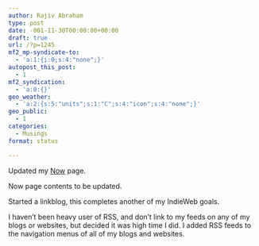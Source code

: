 ```yaml
---
author: Rajiv Abraham
type: post
date: -001-11-30T00:00:00+00:00
draft: true
url: /?p=1245
mf2_mp-syndicate-to:
  - 'a:1:{i:0;s:4:"none";}'
autopost_this_post:
  - 1
mf2_syndication:
  - 'a:0:{}'
geo_weather:
  - 'a:2:{s:5:"units";s:1:"C";s:4:"icon";s:4:"none";}'
geo_public:
  - 1
categories:
  - Musings
format: status

---
```

Updated my <a href="https://abraham.red/now/" target="_blank" rel="noopener">Now</a> page.

Now page contents to be updated.

Started a linkblog, this completes another of my IndieWeb goals.

I haven&#8217;t been heavy user of RSS, and don&#8217;t link to my feeds on any of my blogs or websites, but decided it was high time I did. I added RSS feeds to the navigation menus of all of my blogs and websites.